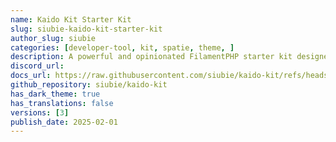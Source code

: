 ```yaml
---
name: Kaido Kit Starter Kit 
slug: siubie-kaido-kit-starter-kit
author_slug: siubie
categories: [developer-tool, kit, spatie, theme, ]
description: A powerful and opinionated FilamentPHP starter kit designed to accelerate your admin panel development. Kaido Kit provides a robust foundation with pre-configured plugins, configuration and best practices for building feature-rich admin interfaces.
discord_url: 
docs_url: https://raw.githubusercontent.com/siubie/kaido-kit/refs/heads/main/README.md
github_repository: siubie/kaido-kit
has_dark_theme: true
has_translations: false
versions: [3]
publish_date: 2025-02-01
---
```

